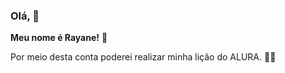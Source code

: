 ### Olá, 🌸

**Meu nome é Rayane!** 💛

Por meio desta conta poderei realizar minha lição do ALURA. 👩‍🎓


